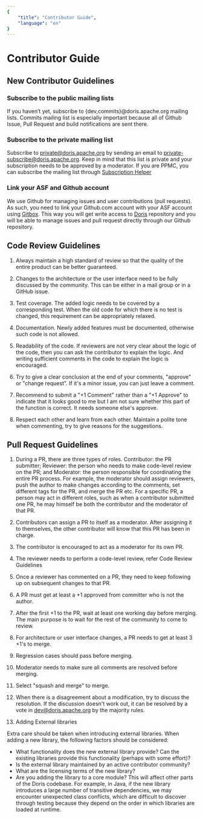 ```yaml
---
{
    "title": "Contributor Guide",
    "language": "en"
}
---
```


<!-- 
Licensed to the Apache Software Foundation (ASF) under one
or more contributor license agreements.  See the NOTICE file
distributed with this work for additional information
regarding copyright ownership.  The ASF licenses this file
to you under the Apache License, Version 2.0 (the
"License"); you may not use this file except in compliance
with the License.  You may obtain a copy of the License at

  http://www.apache.org/licenses/LICENSE-2.0

Unless required by applicable law or agreed to in writing,
software distributed under the License is distributed on an
"AS IS" BASIS, WITHOUT WARRANTIES OR CONDITIONS OF ANY
KIND, either express or implied.  See the License for the
specific language governing permissions and limitations
under the License.
-->

# Contributor Guide

## New Contributor Guidelines

### Subscribe to the public mailing lists

If you haven’t yet, subscribe to {dev,commits}@doris.apache.org mailing lists.
Commits mailing list is especially important because all of Github Issue, Pull Request and build notifications are sent there.

### Subscribe to the private mailing list

Subscribe to private@doris.apache.org by sending an email to private-subscribe@doris.apache.org.
Keep in mind that this list is private and your subscription needs to be approved by a moderator.
If you are PPMC, you can subscribe the mailing list through [Subscription Helper](https://whimsy.apache.org/committers/subscribe)

### Link your ASF and Github account

We use Github for managing issues and user contributions (pull requests).
As such, you need to link your Github.com account with your ASF account using [Gitbox](https://gitbox.apache.org/setup/).
This way you will get write access to [Doris](https://github.com/apache/doris) repository
and you will be able to manage issues and pull request directly through our Github repository.

## Code Review Guidelines

1. Always maintain a high standard of review so that the quality of the entire product can be better guaranteed.

2. Changes to the architecture or the user interface need to be fully discussed by the community. This can be either in a mail group or in a GitHub issue. 

3. Test coverage. The added logic needs to be covered by a corresponding test. When the old code for which there is no test is changed, this requirement can be appropriately relaxed.

4. Documentation. Newly added features must be documented, otherwise such code is not allowed.

5. Readability of the code. If reviewers are not very clear about the logic of the code, then you can ask the contributor to explain the logic. And writing sufficient comments in the code to explain the logic is encouraged.

6. Try to give a clear conclusion at the end of your comments, "approve" or "change request". If it's a minor issue, you can just leave a comment.

7. Recommend to submit a "+1 Comment" rather than a "+1 Approve" to indicate that it looks good to me but I am not sure whether this part of the function is correct. It needs someone else's approve.

8. Respect each other and learn from each other. Maintain a polite tone when commenting, try to give reasons for the suggestions.

## Pull Request Guidelines

1. During a PR, there are three types of roles. Contributor: the PR submitter; Reviewer: the person who needs to make code-level review on the PR; and Moderator: the person responsible for coordinating the entire PR process. For example, the moderator should assign reviewers, push the author to make changes according to the comments, set different tags for the PR, and merge the PR etc. For a specific PR, a person may act in different roles, such as when a contributor submitted one PR, he may himself be both the contributor and the moderator of that PR.

2. Contributors can assign a PR to itself as a moderator. After assigning it to themselves, the other contributor will know that this PR has been in charge.

3. The contributor is encouraged to act as a moderator for its own PR.

4. The reviewer needs to perform a code-level review, refer Code Review Guidelines

5. Once a reviewer has commented on a PR, they need to keep following up on subsequent changes to that PR.

6. A PR must get at least a +1 approved from committer who is not the author.

7. After the first +1 to the PR, wait at least one working day before merging. The main purpose is to wait for the rest of the community to come to review.

8. For architecture or user interface changes, a PR needs to get at least 3 +1's to merge.

9. Regression cases should pass before merging.

10. Moderator needs to make sure all comments are resolved before merging.

11. Select "squash and merge" to merge.

12. When there is a disagreement about a modification, try to discuss the resolution. If the discussion doesn't work out, it can be resolved by a vote in dev@doris.apache.org by the majority rules.

13. Adding External libraries

Extra care should be taken when introducing external libraries. When adding a new library, the following factors should be considered:
- What functionality does the new external library provide? Can the existing libraries provide this functionality (perhaps with some effort)?
- Is the external library maintained by an active contributor community?
- What are the licensing terms of the new library?
- Are you adding the library to a core module? This will affect other parts of the Doris codebase. For example, in Java, if the new library introduces a large number of transitive dependencies, we may encounter unexpected class conflicts, which are difficult to discover through testing because they depend on the order in which libraries are loaded at runtime.

